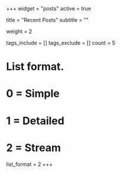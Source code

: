 +++
widget = "posts"
active = true

title = "Recent Posts"
subtitle = ""

weight = 2

tags_include = []
tags_exclude = []
count = 5

# List format.
#   0 = Simple
#   1 = Detailed
#   2 = Stream
list_format = 2
+++
